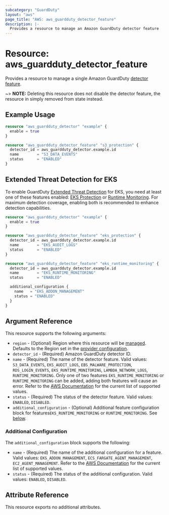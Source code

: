 ```yaml
---
subcategory: "GuardDuty"
layout: "aws"
page_title: "AWS: aws_guardduty_detector_feature"
description: |-
  Provides a resource to manage an Amazon GuardDuty detector feature
---
```


# Resource: aws_guardduty_detector_feature

Provides a resource to manage a single Amazon GuardDuty [detector feature](https://docs.aws.amazon.com/guardduty/latest/ug/guardduty-features-activation-model.html#guardduty-features).

~> **NOTE:** Deleting this resource does not disable the detector feature, the resource in simply removed from state instead.

## Example Usage

```terraform
resource "aws_guardduty_detector" "example" {
  enable = true
}

resource "aws_guardduty_detector_feature" "s3_protection" {
  detector_id = aws_guardduty_detector.example.id
  name        = "S3_DATA_EVENTS"
  status      = "ENABLED"
}
```

## Extended Threat Detection for EKS

To enable GuardDuty [Extended Threat Detection](https://docs.aws.amazon.com/guardduty/latest/ug/guardduty-extended-threat-detection.html) for EKS, you need at least one of these features enabled: [EKS Protection](https://docs.aws.amazon.com/guardduty/latest/ug/kubernetes-protection.html) or [Runtime Monitoring](https://docs.aws.amazon.com/guardduty/latest/ug/runtime-monitoring-configuration.html). For maximum detection coverage, enabling both is recommended to enhance detection capabilities.

```terraform
resource "aws_guardduty_detector" "example" {
  enable = true
}

resource "aws_guardduty_detector_feature" "eks_protection" {
  detector_id = aws_guardduty_detector.example.id
  name        = "EKS_AUDIT_LOGS"
  status      = "ENABLED"
}

resource "aws_guardduty_detector_feature" "eks_runtime_monitoring" {
  detector_id = aws_guardduty_detector.example.id
  name        = "EKS_RUNTIME_MONITORING"
  status      = "ENABLED"

  additional_configuration {
    name   = "EKS_ADDON_MANAGEMENT"
    status = "ENABLED"
  }
}
```

## Argument Reference

This resource supports the following arguments:

* `region` - (Optional) Region where this resource will be [managed](https://docs.aws.amazon.com/general/latest/gr/rande.html#regional-endpoints). Defaults to the Region set in the [provider configuration](https://registry.terraform.io/providers/hashicorp/aws/latest/docs#aws-configuration-reference).
* `detector_id` - (Required) Amazon GuardDuty detector ID.
* `name` - (Required) The name of the detector feature. Valid values: `S3_DATA_EVENTS`, `EKS_AUDIT_LOGS`, `EBS_MALWARE_PROTECTION`, `RDS_LOGIN_EVENTS`, `EKS_RUNTIME_MONITORING`, `LAMBDA_NETWORK_LOGS`, `RUNTIME_MONITORING`. Only one of two features `EKS_RUNTIME_MONITORING` or `RUNTIME_MONITORING` can be added, adding both features will cause an error. Refer to the [AWS Documentation](https://docs.aws.amazon.com/guardduty/latest/APIReference/API_DetectorFeatureConfiguration.html) for the current list of supported values.
* `status` - (Required) The status of the detector feature. Valid values: `ENABLED`, `DISABLED`.
* `additional_configuration` - (Optional) Additional feature configuration block for features`EKS_RUNTIME_MONITORING` or `RUNTIME_MONITORING`. See [below](#additional-configuration).

### Additional Configuration

The `additional_configuration` block supports the following:

* `name` - (Required) The name of the additional configuration for a feature. Valid values: `EKS_ADDON_MANAGEMENT`, `ECS_FARGATE_AGENT_MANAGEMENT`, `EC2_AGENT_MANAGEMENT`. Refer to the [AWS Documentation](https://docs.aws.amazon.com/guardduty/latest/APIReference/API_DetectorAdditionalConfiguration.html) for the current list of supported values.
* `status` - (Required) The status of the additional configuration. Valid values: `ENABLED`, `DISABLED`.

## Attribute Reference

This resource exports no additional attributes.
